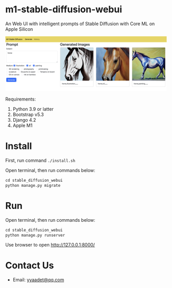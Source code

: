 # m1-stable-diffusion-webui

An Web UI with intelligent prompts of Stable Diffusion with Core ML on Apple Silicon

![Main Screen](./images/main_screen.png)

Requirements:
1. Python 3.9 or latter
2. Bootstrap v5.3
3. Django 4.2
4. Apple M1

# Install

First, run command `./install.sh`

Open terminal, then run commands below:
```
cd stable_diffusion_webui
python manage.py migrate
```

# Run

Open terminal, then run commands below:
```
cd stable_diffusion_webui
python manage.py runserver
```

Use browser to open <http://127.0.0.1:8000/>

# Contact Us

- Email: yyaadet@qq.com